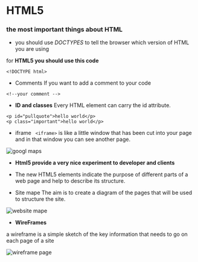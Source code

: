 # HTML5
### the most important things about **HTML**


- you should use *DOCTYPES* to tell the browser which version of HTML you are using 

 for  **HTML5 you should use this code**
```
<!DOCTYPE html>
```
- Comments 
 If you want to add a comment to your code 
 ```
 <!--your comment -->
 ```
 - **ID and classes** 
 Every HTML element can carry the id attribute.
 ```
 <p id="pullquote">hello world</p>
 <p class="important">hello world</p>
 ```
 - iframe ``` <iframe>```
   is like a little window that has been cut into your page and in that window you can see another page.
 
 ![googl maps](https://encrypted-tbn0.gstatic.com/images?q=tbn%3AANd9GcS-vP31Udxq_FaIbobXEWK06d0cd2FYO8Xp6iNPkdaUpxpF9D-V&usqp=CAU)
 
 - **Html5 provide a very  nice experiment to developer and clients**
 
 - The new HTML5 elements indicate the purpose of different parts of a web page and help to describe its structure.
 
 - Site mape 
   The aim is to create a diagram of the pages that will be used to structure the site.
 
 ![website mape](https://qph.fs.quoracdn.net/main-qimg-3cc479e9a5885c68548f1928801bc588.webp)
 
 - **WireFrames**
 
  a wireframe is a simple sketch of the key information that needs to go on each page of a site
 
 ![wireframe page ](https://www.graphicpear.com/wp-content/uploads/2016/03/BIG-1260x936.jpg)
 
 
